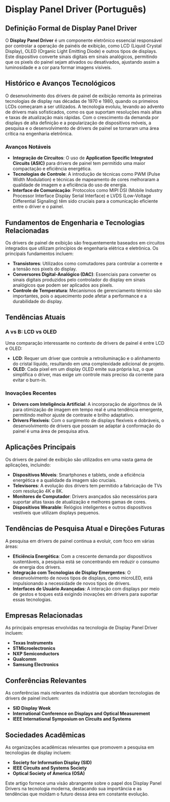 # Display Panel Driver (Português)

## Definição Formal de Display Panel Driver

O **Display Panel Driver** é um componente eletrônico essencial responsável por controlar a operação de painéis de exibição, como LCD (Liquid Crystal Display), OLED (Organic Light Emitting Diode) e outros tipos de displays. Este dispositivo converte sinais digitais em sinais analógicos, permitindo que os pixels do painel sejam ativados ou desativados, ajustando assim a luminosidade e a cor para formar imagens visíveis.

## Histórico e Avanços Tecnológicos

O desenvolvimento dos drivers de painel de exibição remonta às primeiras tecnologias de display nas décadas de 1970 e 1980, quando os primeiros LCDs começaram a ser utilizados. A tecnologia evoluiu, levando ao advento de drivers mais sofisticados, como os que suportam resoluções mais altas e taxas de atualização mais rápidas. Com o crescimento da demanda por displays de alta definição e a popularização de dispositivos móveis, a pesquisa e o desenvolvimento de drivers de painel se tornaram uma área crítica na engenharia eletrônica.

### Avanços Notáveis

- **Integração de Circuitos**: O uso de **Application Specific Integrated Circuits (ASIC)** para drivers de painel tem permitido uma maior compactação e eficiência energética.
- **Tecnologias de Controle**: A introdução de técnicas como PWM (Pulse Width Modulation) e técnicas de mapeamento de cores melhoraram a qualidade de imagem e a eficiência do uso de energia.
- **Interface de Comunicação**: Protocolos como MIPI DSI (Mobile Industry Processor Interface Display Serial Interface) e LVDS (Low-Voltage Differential Signaling) têm sido cruciais para a comunicação eficiente entre o driver e o painel.

## Fundamentos de Engenharia e Tecnologias Relacionadas

Os drivers de painel de exibição são frequentemente baseados em circuitos integrados que utilizam princípios de engenharia elétrica e eletrônica. Os principais fundamentos incluem:

- **Transistores**: Utilizados como comutadores para controlar a corrente e a tensão nos pixels do display.
- **Conversores Digital-Analógico (DAC)**: Essenciais para converter os sinais digitais produzidos pelo controlador do display em sinais analógicos que podem ser aplicados aos pixels.
- **Controle de Temperatura**: Mecanismos de gerenciamento térmico são importantes, pois o aquecimento pode afetar a performance e a durabilidade do display.

## Tendências Atuais

### A vs B: LCD vs OLED

Uma comparação interessante no contexto de drivers de painel é entre LCD e OLED:

- **LCD**: Requer um driver que controle a retroiluminação e o alinhamento do cristal líquido, resultando em uma complexidade adicional de projeto.
- **OLED**: Cada pixel em um display OLED emite sua própria luz, o que simplifica o driver, mas exige um controle mais preciso da corrente para evitar o burn-in.

### Inovações Recentes

- **Drivers com Inteligência Artificial**: A incorporação de algoritmos de IA para otimização de imagem em tempo real é uma tendência emergente, permitindo melhor ajuste de contraste e brilho adaptativo.
- **Drivers Flexíveis**: Com o surgimento de displays flexíveis e dobráveis, o desenvolvimento de drivers que possam se adaptar à conformação do painel é uma área de pesquisa ativa.

## Aplicações Principais

Os drivers de painel de exibição são utilizados em uma vasta gama de aplicações, incluindo:

- **Dispositivos Móveis**: Smartphones e tablets, onde a eficiência energética e a qualidade da imagem são cruciais.
- **Televisores**: A evolução dos drivers tem permitido a fabricação de TVs com resolução 4K e 8K.
- **Monitores de Computador**: Drivers avançados são necessários para suportar altas taxas de atualização e melhores gamas de cores.
- **Dispositivos Wearable**: Relógios inteligentes e outros dispositivos vestíveis que utilizam displays pequenos.

## Tendências de Pesquisa Atual e Direções Futuras

A pesquisa em drivers de painel continua a evoluir, com foco em várias áreas:

- **Eficiência Energética**: Com a crescente demanda por dispositivos sustentáveis, a pesquisa está se concentrando em reduzir o consumo de energia dos drivers.
- **Integração com Tecnologias de Display Emergentes**: O desenvolvimento de novos tipos de displays, como microLED, está impulsionando a necessidade de novos tipos de drivers.
- **Interfaces de Usuário Avançadas**: A interação com displays por meio de gestos e toques está exigindo inovações em drivers para suportar essas tecnologias.

## Empresas Relacionadas

As principais empresas envolvidas na tecnologia de Display Panel Driver incluem:

- **Texas Instruments**
- **STMicroelectronics**
- **NXP Semiconductors**
- **Qualcomm**
- **Samsung Electronics**

## Conferências Relevantes

As conferências mais relevantes da indústria que abordam tecnologias de drivers de painel incluem:

- **SID Display Week**
- **International Conference on Displays and Optical Measurement**
- **IEEE International Symposium on Circuits and Systems**

## Sociedades Acadêmicas

As organizações acadêmicas relevantes que promovem a pesquisa em tecnologias de display incluem:

- **Society for Information Display (SID)**
- **IEEE Circuits and Systems Society**
- **Optical Society of America (OSA)**

Este artigo fornece uma visão abrangente sobre o papel dos Display Panel Drivers na tecnologia moderna, destacando sua importância e as tendências que moldam o futuro dessa área em constante evolução.
